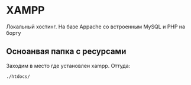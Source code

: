 # XAMPP

Локальный хостинг. На базе Appache со встроенным MySQL и PHP на борту

## Осноанвая папка с ресурсами 

Заходим в место где установлен xampp. Оттуда:

````bash 
./htdocs/
````
